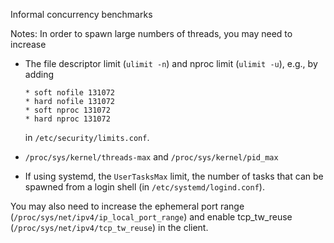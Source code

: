 Informal concurrency benchmarks

Notes: In order to spawn large numbers of threads, you may need to increase
* The file descriptor limit (`ulimit -n`) and nproc limit (`ulimit -u`), e.g., by adding
  ```
  * soft nofile 131072
  * hard nofile 131072
  * soft nproc 131072
  * hard nproc 131072
  ```
  in `/etc/security/limits.conf`.

* `/proc/sys/kernel/threads-max` and `/proc/sys/kernel/pid_max`

* If using systemd, the `UserTasksMax` limit, the number of tasks that can be spawned from a login shell (in `/etc/systemd/logind.conf`).

You may also need to increase the ephemeral port range (`/proc/sys/net/ipv4/ip_local_port_range`) and enable tcp_tw_reuse (`/proc/sys/net/ipv4/tcp_tw_reuse`) in the client.
